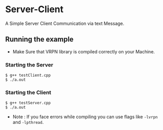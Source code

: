 # Server-Client

A Simple Server Client Communication via text Message.

## Running the example

* Make Sure that VRPN library is compiled correctly on your Machine.

### Starting the Server

```
$ g++ testClient.cpp
$ ./a.out
```

### Starting the Client

```
$ g++ testServer.cpp
$ ./a.out
```

* Note : If you face errors while compiling you can use flags like `-lvrpn` and `-lpthread`.
